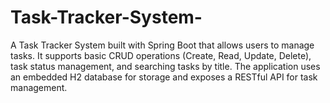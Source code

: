 # Task-Tracker-System-
A Task Tracker System built with Spring Boot that allows users to manage tasks. It supports basic CRUD operations (Create, Read, Update, Delete), task status management, and searching tasks by title. The application uses an embedded H2 database for storage and exposes a RESTful API for task management.
